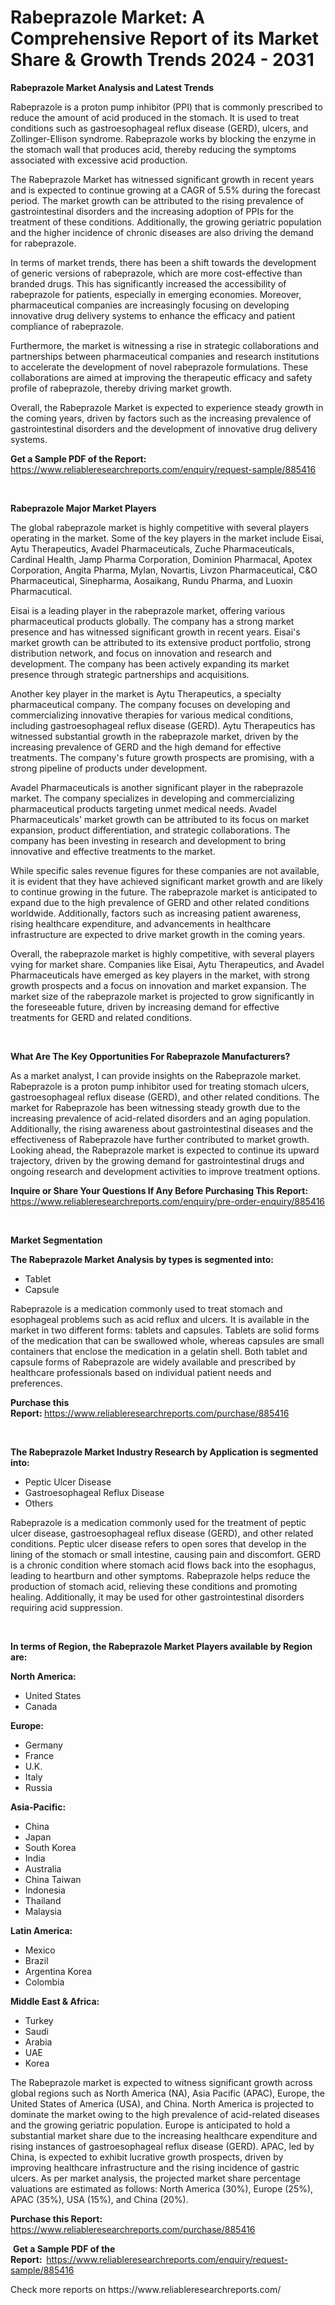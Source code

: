 <p><h1>Rabeprazole Market: A Comprehensive Report of its Market Share & Growth Trends 2024 - 2031</h1></p><p><strong>Rabeprazole Market Analysis and Latest Trends</strong></p>
<p><p>Rabeprazole is a proton pump inhibitor (PPI) that is commonly prescribed to reduce the amount of acid produced in the stomach. It is used to treat conditions such as gastroesophageal reflux disease (GERD), ulcers, and Zollinger-Ellison syndrome. Rabeprazole works by blocking the enzyme in the stomach wall that produces acid, thereby reducing the symptoms associated with excessive acid production.</p><p>The Rabeprazole Market has witnessed significant growth in recent years and is expected to continue growing at a CAGR of 5.5% during the forecast period. The market growth can be attributed to the rising prevalence of gastrointestinal disorders and the increasing adoption of PPIs for the treatment of these conditions. Additionally, the growing geriatric population and the higher incidence of chronic diseases are also driving the demand for rabeprazole.</p><p>In terms of market trends, there has been a shift towards the development of generic versions of rabeprazole, which are more cost-effective than branded drugs. This has significantly increased the accessibility of rabeprazole for patients, especially in emerging economies. Moreover, pharmaceutical companies are increasingly focusing on developing innovative drug delivery systems to enhance the efficacy and patient compliance of rabeprazole.</p><p>Furthermore, the market is witnessing a rise in strategic collaborations and partnerships between pharmaceutical companies and research institutions to accelerate the development of novel rabeprazole formulations. These collaborations are aimed at improving the therapeutic efficacy and safety profile of rabeprazole, thereby driving market growth.</p><p>Overall, the Rabeprazole Market is expected to experience steady growth in the coming years, driven by factors such as the increasing prevalence of gastrointestinal disorders and the development of innovative drug delivery systems.</p></p>
<p><strong>Get a Sample PDF of the Report:&nbsp;</strong> <a href="https://www.reliableresearchreports.com/enquiry/request-sample/885416">https://www.reliableresearchreports.com/enquiry/request-sample/885416</a></p>
<p>&nbsp;</p>
<p><strong>Rabeprazole Major Market Players</strong></p>
<p><p>The global rabeprazole market is highly competitive with several players operating in the market. Some of the key players in the market include Eisai, Aytu Therapeutics, Avadel Pharmaceuticals, Zuche Pharmaceuticals, Cardinal Health, Jamp Pharma Corporation, Dominion Pharmacal, Apotex Corporation, Angita Pharma, Mylan, Novartis, Livzon Pharmaceutical, C&O Pharmaceutical, Sinepharma, Aosaikang, Rundu Pharma, and Luoxin Pharmacutical.</p><p>Eisai is a leading player in the rabeprazole market, offering various pharmaceutical products globally. The company has a strong market presence and has witnessed significant growth in recent years. Eisai's market growth can be attributed to its extensive product portfolio, strong distribution network, and focus on innovation and research and development. The company has been actively expanding its market presence through strategic partnerships and acquisitions.</p><p>Another key player in the market is Aytu Therapeutics, a specialty pharmaceutical company. The company focuses on developing and commercializing innovative therapies for various medical conditions, including gastroesophageal reflux disease (GERD). Aytu Therapeutics has witnessed substantial growth in the rabeprazole market, driven by the increasing prevalence of GERD and the high demand for effective treatments. The company's future growth prospects are promising, with a strong pipeline of products under development.</p><p>Avadel Pharmaceuticals is another significant player in the rabeprazole market. The company specializes in developing and commercializing pharmaceutical products targeting unmet medical needs. Avadel Pharmaceuticals' market growth can be attributed to its focus on market expansion, product differentiation, and strategic collaborations. The company has been investing in research and development to bring innovative and effective treatments to the market.</p><p>While specific sales revenue figures for these companies are not available, it is evident that they have achieved significant market growth and are likely to continue growing in the future. The rabeprazole market is anticipated to expand due to the high prevalence of GERD and other related conditions worldwide. Additionally, factors such as increasing patient awareness, rising healthcare expenditure, and advancements in healthcare infrastructure are expected to drive market growth in the coming years.</p><p>Overall, the rabeprazole market is highly competitive, with several players vying for market share. Companies like Eisai, Aytu Therapeutics, and Avadel Pharmaceuticals have emerged as key players in the market, with strong growth prospects and a focus on innovation and market expansion. The market size of the rabeprazole market is projected to grow significantly in the foreseeable future, driven by increasing demand for effective treatments for GERD and related conditions.</p></p>
<p>&nbsp;</p>
<p><strong>What Are The Key Opportunities For Rabeprazole Manufacturers?</strong></p>
<p><p>As a market analyst, I can provide insights on the Rabeprazole market. Rabeprazole is a proton pump inhibitor used for treating stomach ulcers, gastroesophageal reflux disease (GERD), and other related conditions. The market for Rabeprazole has been witnessing steady growth due to the increasing prevalence of acid-related disorders and an aging population. Additionally, the rising awareness about gastrointestinal diseases and the effectiveness of Rabeprazole have further contributed to market growth. Looking ahead, the Rabeprazole market is expected to continue its upward trajectory, driven by the growing demand for gastrointestinal drugs and ongoing research and development activities to improve treatment options.</p></p>
<p><strong>Inquire or Share Your Questions If Any Before Purchasing This Report:</strong> <a href="https://www.reliableresearchreports.com/enquiry/pre-order-enquiry/885416">https://www.reliableresearchreports.com/enquiry/pre-order-enquiry/885416</a></p>
<p>&nbsp;</p>
<p><strong>Market Segmentation</strong></p>
<p><strong>The Rabeprazole Market Analysis by types is segmented into:</strong></p>
<p><ul><li>Tablet</li><li>Capsule</li></ul></p>
<p><p>Rabeprazole is a medication commonly used to treat stomach and esophageal problems such as acid reflux and ulcers. It is available in the market in two different forms: tablets and capsules. Tablets are solid forms of the medication that can be swallowed whole, whereas capsules are small containers that enclose the medication in a gelatin shell. Both tablet and capsule forms of Rabeprazole are widely available and prescribed by healthcare professionals based on individual patient needs and preferences.</p></p>
<p><strong>Purchase this Report:&nbsp;</strong><a href="https://www.reliableresearchreports.com/purchase/885416">https://www.reliableresearchreports.com/purchase/885416</a></p>
<p>&nbsp;</p>
<p><strong>The Rabeprazole Market Industry Research by Application is segmented into:</strong></p>
<p><ul><li>Peptic Ulcer Disease</li><li>Gastroesophageal Reflux Disease</li><li>Others</li></ul></p>
<p><p>Rabeprazole is a medication commonly used for the treatment of peptic ulcer disease, gastroesophageal reflux disease (GERD), and other related conditions. Peptic ulcer disease refers to open sores that develop in the lining of the stomach or small intestine, causing pain and discomfort. GERD is a chronic condition where stomach acid flows back into the esophagus, leading to heartburn and other symptoms. Rabeprazole helps reduce the production of stomach acid, relieving these conditions and promoting healing. Additionally, it may be used for other gastrointestinal disorders requiring acid suppression.</p></p>
<p>&nbsp;</p>
<p><strong>In terms of Region, the Rabeprazole Market Players available by Region are:</strong></p>
<p>
    <p> <strong> North America: </strong>
        <ul>
            <li>United States</li>
            <li>Canada</li>
        </ul>
        </p> 
    <p> <strong> Europe: </strong>
        <ul>
            <li>Germany</li>
            <li>France</li>
            <li>U.K.</li>
            <li>Italy</li>
            <li>Russia</li>
        </ul>
        </p> 
    <p> <strong> Asia-Pacific: </strong>
        <ul>
            <li>China</li>
            <li>Japan</li>
            <li>South Korea</li>
            <li>India</li>
            <li>Australia</li>
            <li>China Taiwan</li>
            <li>Indonesia</li>
            <li>Thailand</li>
            <li>Malaysia</li>
        </ul>
        </p> 
    <p> <strong> Latin America: </strong>
        <ul>
            <li>Mexico</li>
            <li>Brazil</li>
            <li>Argentina Korea</li>
            <li>Colombia</li>
        </ul>
        </p> 
    <p> <strong> Middle East & Africa: </strong>
        <ul>
            <li>Turkey</li>
            <li>Saudi</li>
            <li>Arabia</li>
            <li>UAE</li>
            <li>Korea</li>
        </ul>
    </p>
    </p>
<p><p>The Rabeprazole market is expected to witness significant growth across global regions such as North America (NA), Asia Pacific (APAC), Europe, the United States of America (USA), and China. North America is projected to dominate the market owing to the high prevalence of acid-related diseases and the growing geriatric population. Europe is anticipated to hold a substantial market share due to the increasing healthcare expenditure and rising instances of gastroesophageal reflux disease (GERD). APAC, led by China, is expected to exhibit lucrative growth prospects, driven by improving healthcare infrastructure and the rising incidence of gastric ulcers. As per market analysis, the projected market share percentage valuations are estimated as follows: North America (30%), Europe (25%), APAC (35%), USA (15%), and China (20%).</p></p>
<p><strong>Purchase this Report: </strong><a href="https://www.reliableresearchreports.com/purchase/885416">https://www.reliableresearchreports.com/purchase/885416</a></p>
<p>&nbsp;<strong>Get a Sample PDF of the Report:&nbsp;&nbsp;</strong><a href="https://www.reliableresearchreports.com/enquiry/request-sample/885416">https://www.reliableresearchreports.com/enquiry/request-sample/885416</a></p>
<p><strong></strong></p>
<p>Check more reports on https://www.reliableresearchreports.com/</p>